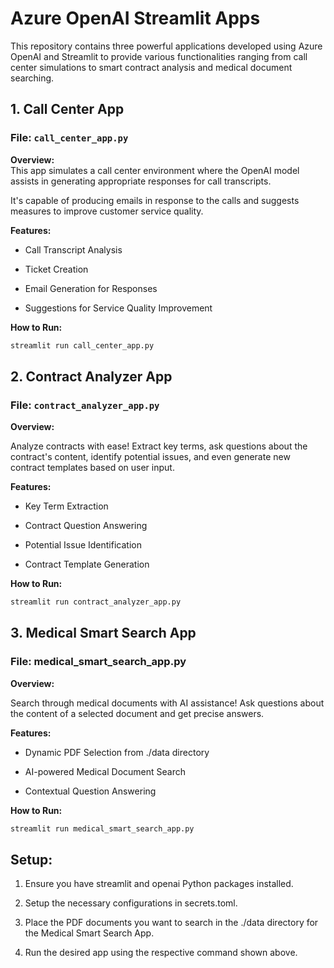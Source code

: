 # Azure OpenAI Streamlit Apps

This repository contains three powerful applications developed using Azure OpenAI and Streamlit to provide various functionalities ranging from call center simulations to smart contract analysis and medical document searching.

## 1. Call Center App

### File: `call_center_app.py`

**Overview:**  
This app simulates a call center environment where the OpenAI model assists in generating appropriate responses for call transcripts.

It's capable of producing emails in response to the calls and suggests measures to improve customer service quality.

**Features:**

- Call Transcript Analysis

- Ticket Creation

- Email Generation for Responses

- Suggestions for Service Quality Improvement

**How to Run:**
```bash
streamlit run call_center_app.py
```

## 2. Contract Analyzer App


### File: `contract_analyzer_app.py`

**Overview:**

Analyze contracts with ease! Extract key terms, ask questions about the contract's content, identify potential issues, and even generate new contract templates based on user input.

**Features:**

- Key Term Extraction

- Contract Question Answering

- Potential Issue Identification

- Contract Template Generation

**How to Run:**

```bash
streamlit run contract_analyzer_app.py
```

## 3. Medical Smart Search App

### File: medical_smart_search_app.py

**Overview:**  

Search through medical documents with AI assistance! Ask questions about the content of a selected document and get precise answers.

**Features:**

- Dynamic PDF Selection from ./data directory

- AI-powered Medical Document Search

- Contextual Question Answering

**How to Run:**

```bash
streamlit run medical_smart_search_app.py
```

## Setup:

1. Ensure you have streamlit and openai Python packages installed.

2. Setup the necessary configurations in secrets.toml.

3. Place the PDF documents you want to search in the ./data directory for the Medical Smart Search App.

4. Run the desired app using the respective command shown above.